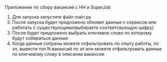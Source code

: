 Приложение по сбору вакансий с HH и SuperJob
1. Для запуска запустите файл main.py
2. После запуска будет предложено обновит данные с сервисов или работать с существующими(выбираете соответсвующую цифру)
3. После будет предложено выбрать ключевое слово по которому будут собираться данные
4. Когда данные собраны можете отфильтровать по опыту работы, по зп, вывести топ N вакансий по зп или можете отфильтровать данные по ключевому слову в описании вакансии
